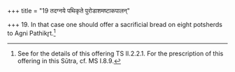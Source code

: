 +++
title = "19 तदग्नये पथिकृते पुरोडाशमष्टाकपालन्"

+++
19. In that case one should offer a sacrificial bread on eight potsherds to Agni Pathikr̥t.[^1]  


[^1]: See for the details of this offering TS II.2.2.1. For the prescription of this offering in this Sūtra, cf. MS I.8.9.

